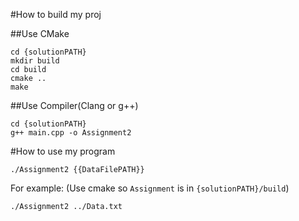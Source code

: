 #How to build my proj

##Use CMake

```shell
cd {solutionPATH}
mkdir build
cd build
cmake ..
make
```

##Use Compiler(Clang or g++)

```shell
cd {solutionPATH}
g++ main.cpp -o Assignment2
```

#How to use my program

```shell
./Assignment2 {{DataFilePATH}}
```

For example:
(Use cmake so `Assignment` is in `{solutionPATH}/build`)
```shell
./Assignment2 ../Data.txt
```